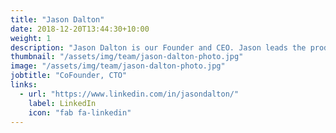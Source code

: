 ```yaml
---
title: "Jason Dalton"
date: 2018-12-20T13:44:30+10:00
weight: 1
description: "Jason Dalton is our Founder and CEO. Jason leads the product and company strategy and oversees all functions of the business. He excels at finding innovative solutions to hard problems using a mix of technology, data, processes, and systems to achieve the best results possible for our customers. Prior to starting Azimuth1, Jason held senior leadership roles at SPADAC Inc, including leading the Engineering and R&D business unit."
thumbnail: "/assets/img/team/jason-dalton-photo.jpg"
image: "/assets/img/team/jason-dalton-photo.jpg"
jobtitle: "CoFounder, CTO"
links:
  - url: "https://www.linkedin.com/in/jasondalton/"
    label: LinkedIn
    icon: "fab fa-linkedin"
---
```

